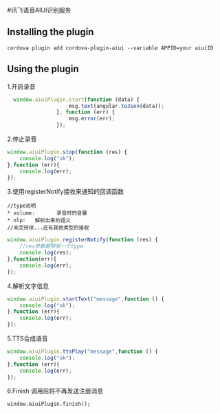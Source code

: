 #讯飞语音AIUI识别服务

## Installing the plugin

```
cordova plugin add cordova-plugin-aiui --variable APPID=your aiuiID
```


## Using the plugin

1.开启录音
```javascript
  window.aiuiPlugin.start(function (data) {
                    msg.text(angular.toJson(data));
                }, function (err) {
                    msg.error(err);
                });
```
2.停止录音
```javascript
window.aiuiPlugin.stop(function (res) {
    console.log("ok");
},function (err){
    console.log(err);
});
```

3.使用registerNotify接收来通知的回调函数
```
//type说明
* volume:       录音时的音量
* nlp:   解析出来的语义
//未完待续...还有其他类型的接收
```

```javascript
window.aiuiPlugin.registerNotify(function (res) {
    //res参数都带有一个type
    console.log(res);
},function(err){
    console.log(err);
});
```

4.解析文字信息
```javascript
window.aiuiPlugin.startText("message",function () {
    console.log("ok");
},function (err){
    console.log(err);
});
```

5.TTS合成语音
```javascript
window.aiuiPlugin.ttsPlay("message",function () {
    console.log("ok");
},function (err){
    console.log(err);
});
```

6.Finish
调用后将不再发送注册消息
```
window.aiuiPlugin.finish();
```